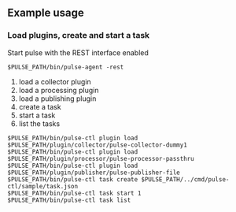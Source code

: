Example usage
-------------

### Load plugins, create and start a task

Start pulse with the REST interface enabled

```$PULSE_PATH/bin/pulse-agent -rest```

1. load a collector plugin
2. load a processing plugin
3. load a publishing plugin
4. create a task
5. start a task
6. list the tasks

```
$PULSE_PATH/bin/pulse-ctl plugin load  $PULSE_PATH/plugin/collector/pulse-collector-dummy1
$PULSE_PATH/bin/pulse-ctl plugin load  $PULSE_PATH/plugin/processor/pulse-processor-passthru
$PULSE_PATH/bin/pulse-ctl plugin load  $PULSE_PATH/plugin/publisher/pulse-publisher-file
$PULSE_PATH/bin/pulse-ctl task create $PULSE_PATH/../cmd/pulse-ctl/sample/task.json
$PULSE_PATH/bin/pulse-ctl task start 1
$PULSE_PATH/bin/pulse-ctl task list
```

